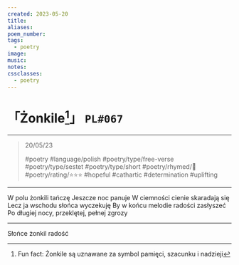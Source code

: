 ```yaml
---
created: 2023-05-20
title:
aliases:
poem_number:
tags:
  - poetry
image:
music:
notes:
cssclasses:
  - poetry
---
```

# 「Żonkile[^1]」 `PL#067`

---

> 20/05/23
> 
> #poetry 
> #language/polish 
> #poetry/type/free-verse #poetry/type/sestet #poetry/type/short 
> #poetry/rhymed/🔴 
> #poetry/rating/⭐⭐⭐ 
> #hopeful #cathartic #determination #uplifting 

---

W polu żonkili tańczę 
Jeszcze noc panuje
W ciemności cienie skaradają się 
Lecz ja wschodu słońca wyczekuję
By w końcu melodie radości zasłyszeć
Po długiej nocy, przeklętej, pełnej zgrozy

---

Słońce żonkil radość
[^1]: Fun fact: Żonkile są uznawane za symbol pamięci, szacunku i nadzieji